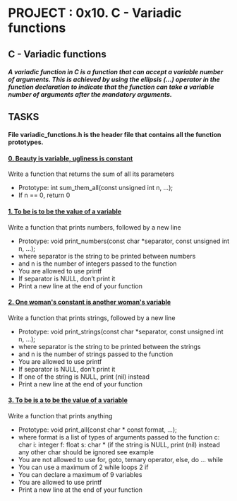 # PROJECT : 0x10. C - Variadic functions

## C - Variadic functions

##### A variadic function in C is a function that can accept a variable number of arguments. This is achieved by using the ellipsis (…) operator in the function declaration to indicate that the function can take a variable number of arguments after the mandatory arguments.

## TASKS

#### File variadic_functions.h is the header file that contains all the function prototypes.

#### [0. Beauty is variable, ugliness is constant](0-sum_them_all.c)

Write a function that returns the sum of all its parameters

- Prototype: int sum_them_all(const unsigned int n, ...);
- If n == 0, return 0

#### [1. To be is to be the value of a variable](1-print_numbers.c)

Write a function that prints numbers, followed by a new line

- Prototype: void print_numbers(const char *separator, const unsigned int n, ...);
- where separator is the string to be printed between numbers
- and n is the number of integers passed to the function
- You are allowed to use printf
- If separator is NULL, don’t print it
- Print a new line at the end of your function

#### [2. One woman's constant is another woman's variable](2-print_strings.c)

Write a function that prints strings, followed by a new line

- Prototype: void print_strings(const char *separator, const unsigned int n, ...);
- where separator is the string to be printed between the strings
- and n is the number of strings passed to the function
- You are allowed to use printf
- If separator is NULL, don’t print it
- If one of the string is NULL, print (nil) instead
- Print a new line at the end of your function

#### [3. To be is a to be the value of a variable](3-print_all.c)

Write a function that prints anything

- Prototype: void print_all(const char * const format, ...);
- where format is a list of types of arguments passed to the function
  c: char
  i: integer
  f: float
  s: char * (if the string is NULL, print (nil) instead
  any other char should be ignored
  see example
- You are not allowed to use for, goto, ternary operator, else, do ... while
- You can use a maximum of
  2 while loops
  2 if
- You can declare a maximum of 9 variables
- You are allowed to use printf
- Print a new line at the end of your function
